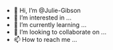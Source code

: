 - 👋 Hi, I’m @Julie-Gibson
- 👀 I’m interested in ...
- 🌱 I’m currently learning ...
- 💞️ I’m looking to collaborate on ...
- 📫 How to reach me ...

<!---
Julie-Gibson/Julie-Gibson is a ✨ special ✨ repository because its `README.md` (this file) appears on your GitHub profile.
You can click the Preview link to take a look at your changes.
--->

